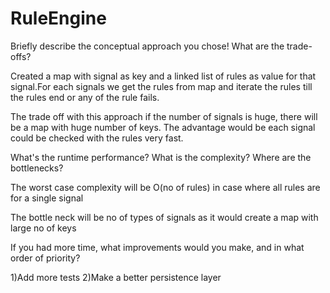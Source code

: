 # RuleEngine

Briefly describe the conceptual approach you chose! What are the trade-offs?

Created a map with signal as key and a linked list of rules as value for that signal.For  each signals we get the rules from map and iterate the rules till the rules end or any of the rule fails.

The trade off with this approach if the number of signals is huge, there will be a map with huge number of keys.
The advantage would be each signal could be checked with the rules very fast.

What's the runtime performance? What is the complexity? Where are the bottlenecks?

The worst case complexity will be O(no of rules) in case where all rules are for a single signal

The bottle neck will be no of types of signals as it would create a map with large no of keys 

If you had more time, what improvements would you make, and in what order of priority? 

1)Add more tests
2)Make a better persistence layer